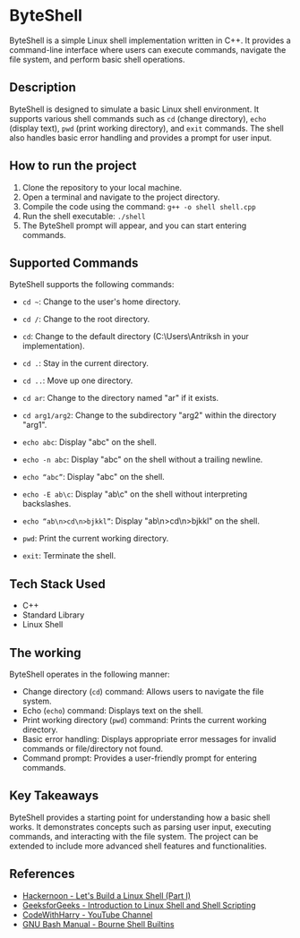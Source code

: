 # ByteShell

ByteShell is a simple Linux shell implementation written in C++. It provides a command-line interface where users can execute commands, navigate the file system, and perform basic shell operations.

## Description

ByteShell is designed to simulate a basic Linux shell environment. It supports various shell commands such as `cd` (change directory), `echo` (display text), `pwd` (print working directory), and `exit` commands. The shell also handles basic error handling and provides a prompt for user input.

## How to run the project

1. Clone the repository to your local machine.
2. Open a terminal and navigate to the project directory.
3. Compile the code using the command: `g++ -o shell shell.cpp`
4. Run the shell executable: `./shell`
5. The ByteShell prompt will appear, and you can start entering commands.

## Supported Commands

ByteShell supports the following commands:

- `cd ~`: Change to the user's home directory.
- `cd /`: Change to the root directory.
- `cd`: Change to the default directory (C:\Users\Antriksh in your implementation).
- `cd .`: Stay in the current directory.
- `cd ..`: Move up one directory.
- `cd ar`: Change to the directory named "ar" if it exists.
- `cd arg1/arg2`: Change to the subdirectory "arg2" within the directory "arg1".

- `echo abc`: Display "abc" on the shell.
- `echo -n abc`: Display "abc" on the shell without a trailing newline.
- `echo “abc”`: Display "abc" on the shell.
- `echo -E ab\c`: Display "ab\c" on the shell without interpreting backslashes.
- `echo “ab\n>cd\n>bjkkl”`: Display "ab\n>cd\n>bjkkl" on the shell.

- `pwd`: Print the current working directory.

- `exit`: Terminate the shell.

## Tech Stack Used

- C++
- Standard Library
- Linux Shell

## The working

ByteShell operates in the following manner:

- Change directory (`cd`) command: Allows users to navigate the file system.
- Echo (`echo`) command: Displays text on the shell.
- Print working directory (`pwd`) command: Prints the current working directory.
- Basic error handling: Displays appropriate error messages for invalid commands or file/directory not found.
- Command prompt: Provides a user-friendly prompt for entering commands.

## Key Takeaways

ByteShell provides a starting point for understanding how a basic shell works. It demonstrates concepts such as parsing user input, executing commands, and interacting with the file system. The project can be extended to include more advanced shell features and functionalities.

## References

- [Hackernoon - Let's Build a Linux Shell (Part I)](https://hackernoon.com/lets-build-a-linux-shell-part-i-bz3n3vg1)
- [GeeksforGeeks - Introduction to Linux Shell and Shell Scripting](https://www.geeksforgeeks.org/introduction-linux-shell-shell-scripting/)
- [CodeWithHarry - YouTube Channel](https://www.youtube.com/@CodeWithHarry)
- [GNU Bash Manual - Bourne Shell Builtins](https://www.gnu.org/software/bash/manual/html_node/Bourne-Shell-Builtins.html)
